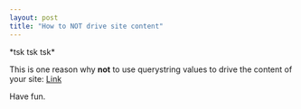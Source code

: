 ```yaml
---
layout: post
title: "How to NOT drive site content"
---
```


<p>*tsk tsk tsk*</p>
  
<p>This is one reason why <strong>not</strong> to use querystring values to drive the content of your site: <a href="http://www.livescience.com/php/multimedia/imagedisplay/img_display.php?pic=060213_new_cave_02.jpg&amp;cap=Local%20explorers%20have%20uncovered%20a%20large%20cave%20that%20was%20previously%20undiscovered.%20%20%22Have%20you%20guys%20seen%20this%20fuckin%20cave??!!%22,%20exclaimed%20expedition%20lead%20Hernando%20Sanchez.%20%20%22This%20place%20is%20awesome%20man.%20%20There's%20like%20old%20ruins%20in%20there%20and%20shit%20man.%22" target="_blank">Link</a></p>
  
<p>Have fun.</p>
 
